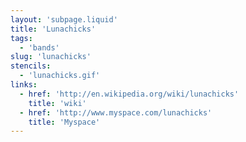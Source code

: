 ```yaml
---
layout: 'subpage.liquid'
title: 'Lunachicks'
tags:
  - 'bands'
slug: 'lunachicks'
stencils:
  - 'lunachicks.gif'
links:
  - href: 'http://en.wikipedia.org/wiki/lunachicks'
    title: 'wiki'
  - href: 'http://www.myspace.com/lunachicks'
    title: 'Myspace'
---
```


